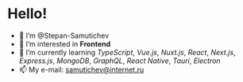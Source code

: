 # Hello!

- 👋 I’m @Stepan-Samutichev
- 👀 I’m interested in __Frontend__
- 🌱 I’m currently learning _TypeScript_, _Vue.js_, _Nuxt.js_, _React_, _Next.js_, _Express.js_, _MongoDB_, _GraphQL_, _React Native_, _Tauri_, _Electron_
- 📫 My e-mail: samutichev@internet.ru
